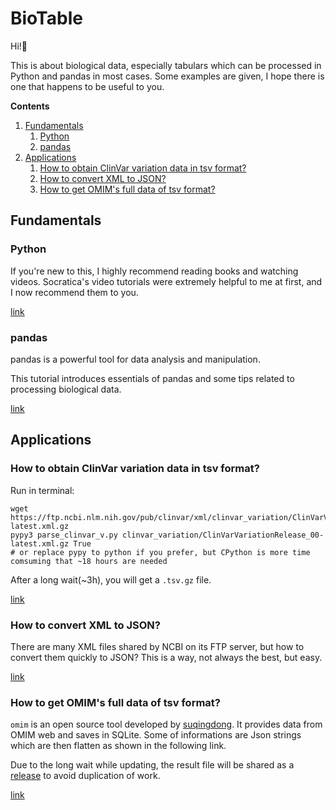 # BioTable

Hi!👋

This is about biological data, especially tabulars which can be processed in Python and pandas in most cases. Some examples are given, I hope there is one that happens to be useful to you.

**Contents**
1. [Fundamentals](#Fundamentals)
    1. [Python](#Python)
    2. [pandas](#pandas)
1. [Applications](#Applications)
    1. [How to obtain ClinVar variation data in tsv format?](#q1)
    2. [How to convert XML to JSON?](#q2)
    3. [How to get OMIM's full data of tsv format?](#q3)


## Fundamentals

### Python

If you're new to this, I highly recommend reading books and watching videos. Socratica's video tutorials were extremely helpful to me at first, and I now recommend them to you.

[link](https://www.socratica.com/subject/python)

### pandas

pandas is a powerful tool for data analysis and manipulation. 

This tutorial introduces essentials of pandas and some tips related to processing biological data.

[link](src/pandas_tutorial.ipynb)



## Applications

###  How to obtain ClinVar variation data in tsv format?<a name="q1"></a>

Run in terminal:
```shell
wget https://ftp.ncbi.nlm.nih.gov/pub/clinvar/xml/clinvar_variation/ClinVarVariationRelease_00-latest.xml.gz
pypy3 parse_clinvar_v.py clinvar_variation/ClinVarVariationRelease_00-latest.xml.gz True
# or replace pypy to python if you prefer, but CPython is more time comsuming that ~18 hours are needed
```
After a long wait(~3h), you will get a `.tsv.gz` file.

[link](src/parse_clinvar_v.py)

### How to convert XML to JSON?<a name="q2"></a>

There are many XML files shared by NCBI on its FTP server, but how to convert them quickly to JSON? This is a way, not always the best, but easy.

[link](src/clinvar_xml2json.ipynb)

### How to get OMIM's full data of tsv format?<a name="q3"></a>

`omim` is an open source tool developed by [suqingdong](https://github.com/suqingdong). It provides data from OMIM web and saves in SQLite. Some of informations are Json strings which are then flatten as shown in the following link. 

Due to the long wait while updating, the result file will be shared as a [release](https://github.com/chunribu/biotable/releases) to avoid duplication of work.

[link](src/omim_db_full_data_sqlite3_to_tsv.ipynb)
